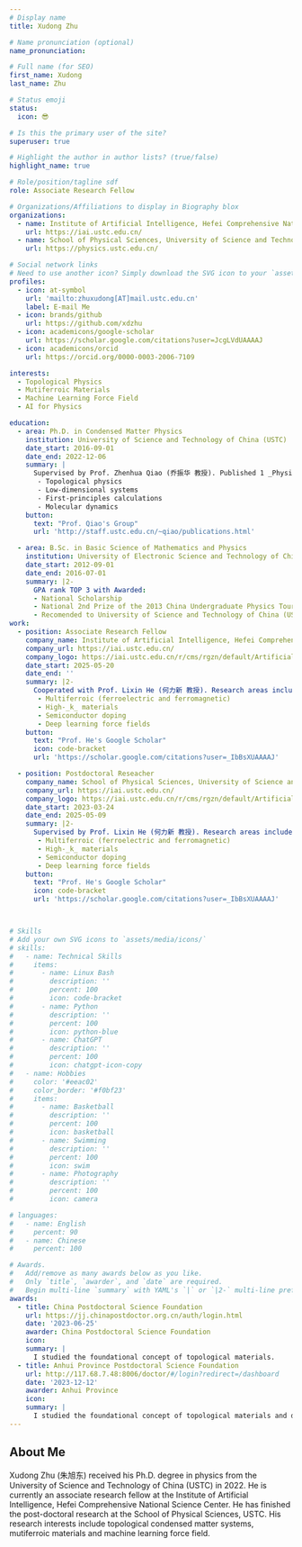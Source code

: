 ```yaml
---
# Display name
title: Xudong Zhu

# Name pronunciation (optional)
name_pronunciation: 

# Full name (for SEO)
first_name: Xudong
last_name: Zhu

# Status emoji
status:
  icon: 😎

# Is this the primary user of the site?
superuser: true

# Highlight the author in author lists? (true/false)
highlight_name: true

# Role/position/tagline sdf
role: Associate Research Fellow

# Organizations/Affiliations to display in Biography blox
organizations:
  - name: Institute of Artificial Intelligence, Hefei Comprehensive National Science Center
    url: https://iai.ustc.edu.cn/
  - name: School of Physical Sciences, University of Science and Technology of China (USTC)
    url: https://physics.ustc.edu.cn/

# Social network links
# Need to use another icon? Simply download the SVG icon to your `assets/media/icons/` folder.
profiles:
  - icon: at-symbol
    url: 'mailto:zhuxudong[AT]mail.ustc.edu.cn'
    label: E-mail Me
  - icon: brands/github
    url: https://github.com/xdzhu
  - icon: academicons/google-scholar
    url: https://scholar.google.com/citations?user=JcgLVdUAAAAJ
  - icon: academicons/orcid
    url: https://orcid.org/0000-0003-2006-7109

interests:
  - Topological Physics
  - Mutiferroic Materials
  - Machine Learning Force Field
  - AI for Physics

education:
  - area: Ph.D. in Condensed Matter Physics
    institution: University of Science and Technology of China (USTC)
    date_start: 2016-09-01
    date_end: 2022-12-06
    summary: |
      Supervised by Prof. Zhenhua Qiao (乔振华 教授). Published 1 _Physical Review Letters_, 1 _Chemistry of Materials_, and 1 _Frontiers of Physics_.
       - Topological physics
       - Low-dimensional systems
       - First-principles calculations
       - Molecular dynamics
    button:
      text: "Prof. Qiao's Group"
      url: 'http://staff.ustc.edu.cn/~qiao/publications.html'

  - area: B.Sc. in Basic Science of Mathematics and Physics
    institution: University of Electronic Science and Technology of China (UESTC)
    date_start: 2012-09-01
    date_end: 2016-07-01
    summary: |2- 
      GPA rank TOP 3 with Awarded:
      - National Scholarship
      - National 2nd Prize of the 2013 China Undergraduate Physics Tournament (CUPT2013)
      - Recomended to University of Science and Technology of China (USTC) to pursue PhD degree.
work:
  - position: Associate Research Fellow
    company_name: Institute of Artificial Intelligence, Hefei Comprehensive National Science Center
    company_url: https://iai.ustc.edu.cn/
    company_logo: https://iai.ustc.edu.cn/r/cms/rgzn/default/Artificial-intelligence/img/AI-logo.png
    date_start: 2025-05-20
    date_end: ''
    summary: |2-
      Cooperated with Prof. Lixin He (何力新 教授). Research areas include:
       - Multiferroic (ferroelectric and ferromagnetic)
       - High-_k_ materials
       - Semiconductor doping
       - Deep learning force fields
    button:
      text: "Prof. He's Google Scholar"
      icon: code-bracket
      url: 'https://scholar.google.com/citations?user=_IbBsXUAAAAJ'

  - position: Postdoctoral Reseacher
    company_name: School of Physical Sciences, University of Science and Technology of China & Institute of Artificial Intelligence, Hefei Comprehensive National Science Center
    company_url: https://iai.ustc.edu.cn/
    company_logo: https://iai.ustc.edu.cn/r/cms/rgzn/default/Artificial-intelligence/img/AI-logo.png
    date_start: 2023-03-24
    date_end: 2025-05-09
    summary: |2-
      Supervised by Prof. Lixin He (何力新 教授). Research areas include:
       - Multiferroic (ferroelectric and ferromagnetic)
       - High-_k_ materials
       - Semiconductor doping
       - Deep learning force fields
    button:
      text: "Prof. He's Google Scholar"
      icon: code-bracket
      url: 'https://scholar.google.com/citations?user=_IbBsXUAAAAJ'



# Skills
# Add your own SVG icons to `assets/media/icons/`
# skills:
#   - name: Technical Skills
#     items:
#       - name: Linux Bash
#         description: ''
#         percent: 100
#         icon: code-bracket
#       - name: Python
#         description: ''
#         percent: 100
#         icon: python-blue
#       - name: ChatGPT
#         description: ''
#         percent: 100
#         icon: chatgpt-icon-copy
#   - name: Hobbies
#     color: '#eeac02'
#     color_border: '#f0bf23'
#     items:
#       - name: Basketball
#         description: ''
#         percent: 100
#         icon: basketball
#       - name: Swimming
#         description: ''
#         percent: 100
#         icon: swim
#       - name: Photography
#         description: ''
#         percent: 100
#         icon: camera

# languages:
#   - name: English
#     percent: 90
#   - name: Chinese
#     percent: 100

# Awards.
#   Add/remove as many awards below as you like.
#   Only `title`, `awarder`, and `date` are required.
#   Begin multi-line `summary` with YAML's `|` or `|2-` multi-line prefix and indent 2 spaces below.
awards:
  - title: China Postdoctoral Science Foundation
    url: https://jj.chinapostdoctor.org.cn/auth/login.html
    date: '2023-06-25'
    awarder: China Postdoctoral Science Foundation
    icon: 
    summary: |
      I studied the foundational concept of topological materials.
  - title: Anhui Province Postdoctoral Science Foundation
    url: http://117.68.7.48:8006/doctor/#/login?redirect=/dashboard
    date: '2023-12-12'
    awarder: Anhui Province
    icon: 
    summary: |
      I studied the foundational concept of topological materials and devices.
---
```


## About Me

Xudong Zhu (朱旭东) received his Ph.D. degree in physics from the University of Science and Technology of China (USTC) in 2022. He is currently an associate research fellow at the Institute of Artificial Intelligence, Hefei Comprehensive National Science Center. He has finished the post-doctoral research at the School of Physical Sciences, USTC. His research interests include topological condensed matter systems, mutiferroic materials and machine learning force field.
